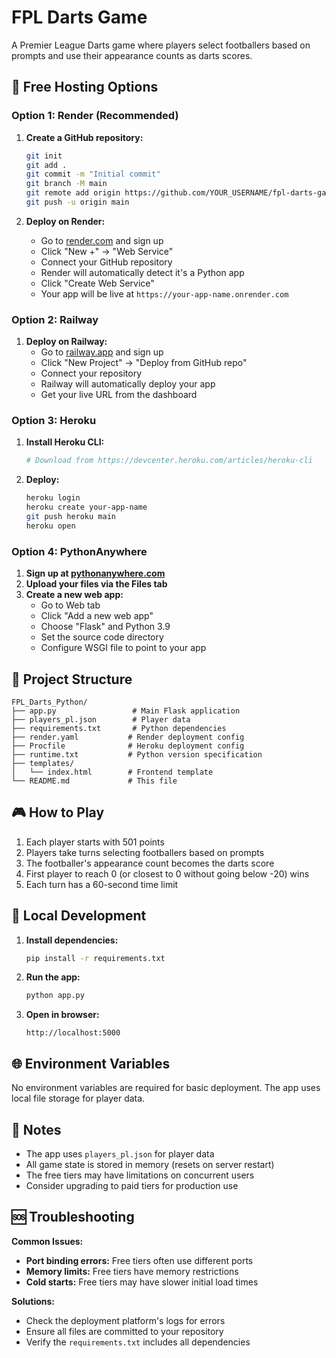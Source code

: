 # FPL Darts Game

A Premier League Darts game where players select footballers based on prompts and use their appearance counts as darts scores.

## 🚀 Free Hosting Options

### Option 1: Render (Recommended)

1. **Create a GitHub repository:**
   ```bash
   git init
   git add .
   git commit -m "Initial commit"
   git branch -M main
   git remote add origin https://github.com/YOUR_USERNAME/fpl-darts-game.git
   git push -u origin main
   ```

2. **Deploy on Render:**
   - Go to [render.com](https://render.com) and sign up
   - Click "New +" → "Web Service"
   - Connect your GitHub repository
   - Render will automatically detect it's a Python app
   - Click "Create Web Service"
   - Your app will be live at `https://your-app-name.onrender.com`

### Option 2: Railway

1. **Deploy on Railway:**
   - Go to [railway.app](https://railway.app) and sign up
   - Click "New Project" → "Deploy from GitHub repo"
   - Connect your repository
   - Railway will automatically deploy your app
   - Get your live URL from the dashboard

### Option 3: Heroku

1. **Install Heroku CLI:**
   ```bash
   # Download from https://devcenter.heroku.com/articles/heroku-cli
   ```

2. **Deploy:**
   ```bash
   heroku login
   heroku create your-app-name
   git push heroku main
   heroku open
   ```

### Option 4: PythonAnywhere

1. **Sign up at [pythonanywhere.com](https://pythonanywhere.com)**
2. **Upload your files via the Files tab**
3. **Create a new web app:**
   - Go to Web tab
   - Click "Add a new web app"
   - Choose "Flask" and Python 3.9
   - Set the source code directory
   - Configure WSGI file to point to your app

## 📁 Project Structure

```
FPL_Darts_Python/
├── app.py                 # Main Flask application
├── players_pl.json        # Player data
├── requirements.txt       # Python dependencies
├── render.yaml           # Render deployment config
├── Procfile              # Heroku deployment config
├── runtime.txt           # Python version specification
├── templates/
│   └── index.html        # Frontend template
└── README.md             # This file
```

## 🎮 How to Play

1. Each player starts with 501 points
2. Players take turns selecting footballers based on prompts
3. The footballer's appearance count becomes the darts score
4. First player to reach 0 (or closest to 0 without going below -20) wins
5. Each turn has a 60-second time limit

## 🔧 Local Development

1. **Install dependencies:**
   ```bash
   pip install -r requirements.txt
   ```

2. **Run the app:**
   ```bash
   python app.py
   ```

3. **Open in browser:**
   ```
   http://localhost:5000
   ```

## 🌐 Environment Variables

No environment variables are required for basic deployment. The app uses local file storage for player data.

## 📝 Notes

- The app uses `players_pl.json` for player data
- All game state is stored in memory (resets on server restart)
- The free tiers may have limitations on concurrent users
- Consider upgrading to paid tiers for production use

## 🆘 Troubleshooting

**Common Issues:**
- **Port binding errors:** Free tiers often use different ports
- **Memory limits:** Free tiers have memory restrictions
- **Cold starts:** Free tiers may have slower initial load times

**Solutions:**
- Check the deployment platform's logs for errors
- Ensure all files are committed to your repository
- Verify the `requirements.txt` includes all dependencies
